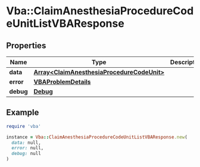 # Vba::ClaimAnesthesiaProcedureCodeUnitListVBAResponse

## Properties

| Name | Type | Description | Notes |
| ---- | ---- | ----------- | ----- |
| **data** | [**Array&lt;ClaimAnesthesiaProcedureCodeUnit&gt;**](ClaimAnesthesiaProcedureCodeUnit.md) |  | [optional] |
| **error** | [**VBAProblemDetails**](VBAProblemDetails.md) |  | [optional] |
| **debug** | [**Debug**](Debug.md) |  | [optional] |

## Example

```ruby
require 'vba'

instance = Vba::ClaimAnesthesiaProcedureCodeUnitListVBAResponse.new(
  data: null,
  error: null,
  debug: null
)
```

